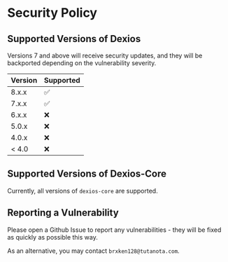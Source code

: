 # Security Policy

## Supported Versions of Dexios

Versions 7 and above will receive security updates, and they will be backported depending on the vulnerability severity.

| Version | Supported          |
| ------- | ------------------ |
| 8.x.x   | ✅                 |
| 7.x.x   | ✅                 |
| 6.x.x   | :x:                |
| 5.0.x   | :x:                |
| 4.0.x   | :x:                |
| < 4.0   | :x:                |

## Supported Versions of Dexios-Core

Currently, all versions of `dexios-core` are supported.

## Reporting a Vulnerability

Please open a Github Issue to report any vulnerabilities - they will be fixed as quickly as possible this way.

As an alternative, you may contact `brxken128@tutanota.com`.